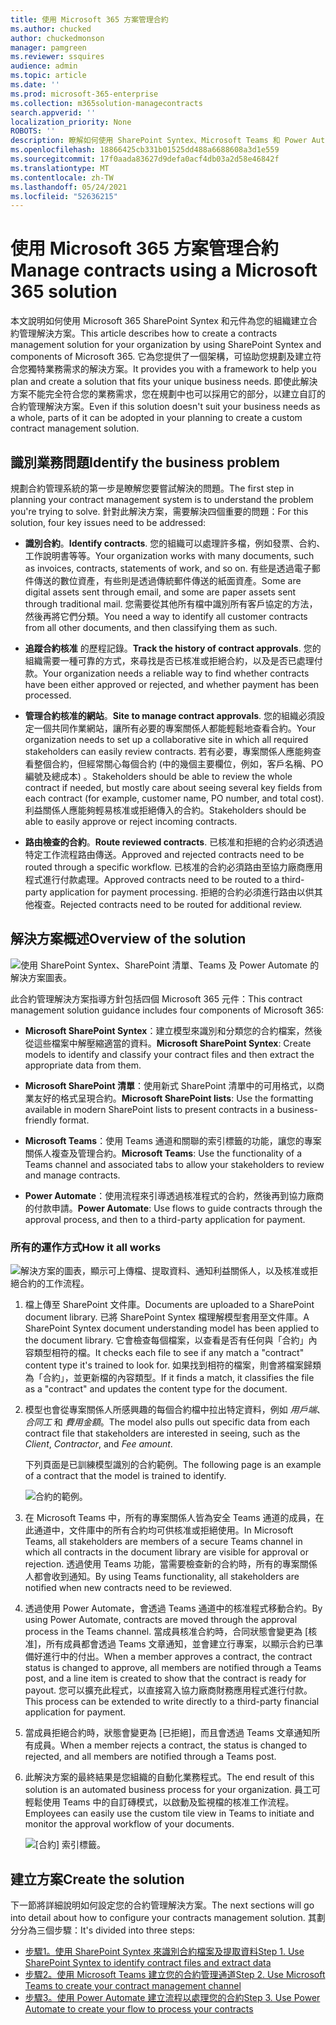 ```yaml
---
title: 使用 Microsoft 365 方案管理合約
ms.author: chucked
author: chuckedmonson
manager: pamgreen
ms.reviewer: ssquires
audience: admin
ms.topic: article
ms.date: ''
ms.prod: microsoft-365-enterprise
ms.collection: m365solution-managecontracts
search.appverid: ''
localization_priority: None
ROBOTS: ''
description: 瞭解如何使用 SharePoint Syntex、Microsoft Teams 和 Power Automate 的 Microsoft 365 解決方案管理合約。
ms.openlocfilehash: 18866425cb331b01525dd488a6688608a3d1e559
ms.sourcegitcommit: 17f0aada83627d9defa0acf4db03a2d58e46842f
ms.translationtype: MT
ms.contentlocale: zh-TW
ms.lasthandoff: 05/24/2021
ms.locfileid: "52636215"
---
```

# <a name="manage-contracts-using-a-microsoft-365-solution"></a><span data-ttu-id="f275c-103">使用 Microsoft 365 方案管理合約</span><span class="sxs-lookup"><span data-stu-id="f275c-103">Manage contracts using a Microsoft 365 solution</span></span>

<span data-ttu-id="f275c-104">本文說明如何使用 Microsoft 365 SharePoint Syntex 和元件為您的組織建立合約管理解決方案。</span><span class="sxs-lookup"><span data-stu-id="f275c-104">This article describes how to create a contracts management solution for your organization by using SharePoint Syntex and components of Microsoft 365.</span></span> <span data-ttu-id="f275c-105">它為您提供了一個架構，可協助您規劃及建立符合您獨特業務需求的解決方案。</span><span class="sxs-lookup"><span data-stu-id="f275c-105">It provides you with a framework to help you plan and create a solution that fits your unique business needs.</span></span> <span data-ttu-id="f275c-106">即使此解決方案不能完全符合您的業務需求，您在規劃中也可以採用它的部分，以建立自訂的合約管理解決方案。</span><span class="sxs-lookup"><span data-stu-id="f275c-106">Even if this solution doesn't suit your business needs as a whole, parts of it can be adopted in your planning to create a custom contract management solution.</span></span>

## <a name="identify-the-business-problem"></a><span data-ttu-id="f275c-107">識別業務問題</span><span class="sxs-lookup"><span data-stu-id="f275c-107">Identify the business problem</span></span>

<span data-ttu-id="f275c-108">規劃合約管理系統的第一步是瞭解您要嘗試解決的問題。</span><span class="sxs-lookup"><span data-stu-id="f275c-108">The first step in planning your contract management system is to understand the problem you're trying to solve.</span></span> <span data-ttu-id="f275c-109">針對此解決方案，需要解決四個重要的問題：</span><span class="sxs-lookup"><span data-stu-id="f275c-109">For this solution, four key issues need to be addressed:</span></span>

- <span data-ttu-id="f275c-110">**識別合約**。</span><span class="sxs-lookup"><span data-stu-id="f275c-110">**Identify contracts**.</span></span> <span data-ttu-id="f275c-111">您的組織可以處理許多檔，例如發票、合約、工作說明書等等。</span><span class="sxs-lookup"><span data-stu-id="f275c-111">Your organization works with many documents, such as invoices, contracts, statements of work, and so on.</span></span>  <span data-ttu-id="f275c-112">有些是透過電子郵件傳送的數位資產，有些則是透過傳統郵件傳送的紙面資產。</span><span class="sxs-lookup"><span data-stu-id="f275c-112">Some are digital assets sent through email, and some are paper assets sent through traditional mail.</span></span> <span data-ttu-id="f275c-113">您需要從其他所有檔中識別所有客戶協定的方法，然後再將它們分類。</span><span class="sxs-lookup"><span data-stu-id="f275c-113">You need a way to identify all customer contracts from all other documents, and then classifying them as such.</span></span>

- <span data-ttu-id="f275c-114">**追蹤合約核准** 的歷程記錄。</span><span class="sxs-lookup"><span data-stu-id="f275c-114">**Track the history of contract approvals**.</span></span> <span data-ttu-id="f275c-115">您的組織需要一種可靠的方式，來尋找是否已核准或拒絕合約，以及是否已處理付款。</span><span class="sxs-lookup"><span data-stu-id="f275c-115">Your organization needs a reliable way to find whether contracts have been either approved or rejected, and whether payment has been processed.</span></span> 

- <span data-ttu-id="f275c-116">**管理合約核准的網站**。</span><span class="sxs-lookup"><span data-stu-id="f275c-116">**Site to manage contract approvals**.</span></span> <span data-ttu-id="f275c-117">您的組織必須設定一個共同作業網站，讓所有必要的專案關係人都能輕鬆地查看合約。</span><span class="sxs-lookup"><span data-stu-id="f275c-117">Your organization needs to set up a collaborative site in which all required stakeholders can easily review contracts.</span></span> <span data-ttu-id="f275c-118">若有必要，專案關係人應能夠查看整個合約，但經常關心每個合約 (中的幾個主要欄位，例如，客戶名稱、PO 編號及總成本) 。</span><span class="sxs-lookup"><span data-stu-id="f275c-118">Stakeholders should be able to review the whole contract if needed, but mostly care about seeing several key fields from each contract (for example, customer name, PO number, and total cost).</span></span> <span data-ttu-id="f275c-119">利益關係人應能夠輕易核准或拒絕傳入的合約。</span><span class="sxs-lookup"><span data-stu-id="f275c-119">Stakeholders should be able to easily approve or reject incoming contracts.</span></span>

- <span data-ttu-id="f275c-120">**路由檢查的合約**。</span><span class="sxs-lookup"><span data-stu-id="f275c-120">**Route reviewed contracts**.</span></span> <span data-ttu-id="f275c-121">已核准和拒絕的合約必須透過特定工作流程路由傳送。</span><span class="sxs-lookup"><span data-stu-id="f275c-121">Approved and rejected contracts need to be routed through a specific workflow.</span></span> <span data-ttu-id="f275c-122">已核准的合約必須路由至協力廠商應用程式進行付款處理。</span><span class="sxs-lookup"><span data-stu-id="f275c-122">Approved contracts need to be routed to a third-party application for payment processing.</span></span> <span data-ttu-id="f275c-123">拒絕的合約必須進行路由以供其他複查。</span><span class="sxs-lookup"><span data-stu-id="f275c-123">Rejected contracts need to be routed for additional review.</span></span>

## <a name="overview-of-the-solution"></a><span data-ttu-id="f275c-124">解決方案概述</span><span class="sxs-lookup"><span data-stu-id="f275c-124">Overview of the solution</span></span>

  ![使用 SharePoint Syntex、SharePoint 清單、Teams 及 Power Automate 的解決方案圖表。](../media/content-understanding/syntex-solution-manage-contracts-setup-steps.png)

<span data-ttu-id="f275c-126">此合約管理解決方案指導方針包括四個 Microsoft 365 元件：</span><span class="sxs-lookup"><span data-stu-id="f275c-126">This contract management solution guidance includes four components of Microsoft 365:</span></span>

- <span data-ttu-id="f275c-127">**Microsoft SharePoint Syntex**：建立模型來識別和分類您的合約檔案，然後從這些檔案中解壓縮適當的資料。</span><span class="sxs-lookup"><span data-stu-id="f275c-127">**Microsoft SharePoint Syntex**: Create models to identify and classify your contract files and then extract the appropriate data from them.</span></span>

- <span data-ttu-id="f275c-128">**Microsoft SharePoint 清單**：使用新式 SharePoint 清單中的可用格式，以商業友好的格式呈現合約。</span><span class="sxs-lookup"><span data-stu-id="f275c-128">**Microsoft SharePoint lists**: Use the formatting available in modern SharePoint lists to present contracts in a business-friendly format.</span></span>

- <span data-ttu-id="f275c-129">**Microsoft Teams**：使用 Teams 通道和關聯的索引標籤的功能，讓您的專案關係人複查及管理合約。</span><span class="sxs-lookup"><span data-stu-id="f275c-129">**Microsoft Teams**: Use the functionality of a Teams channel and associated tabs to allow your stakeholders to review and manage contracts.</span></span>

- <span data-ttu-id="f275c-130">**Power Automate**：使用流程來引導透過核准程式的合約，然後再到協力廠商的付款申請。</span><span class="sxs-lookup"><span data-stu-id="f275c-130">**Power Automate**: Use flows to guide contracts through the approval process, and then to a third-party application for payment.</span></span>

### <a name="how-it-all-works"></a><span data-ttu-id="f275c-131">所有的運作方式</span><span class="sxs-lookup"><span data-stu-id="f275c-131">How it all works</span></span>

  ![解決方案的圖表，顯示可上傳檔、提取資料、通知利益關係人，以及核准或拒絕合約的工作流程。](../media/content-understanding/syntex-solution-manage-contracts-overview.png)

1. <span data-ttu-id="f275c-133">檔上傳至 SharePoint 文件庫。</span><span class="sxs-lookup"><span data-stu-id="f275c-133">Documents are uploaded to a SharePoint document library.</span></span> <span data-ttu-id="f275c-134">已將 SharePoint Syntex 檔理解模型套用至文件庫。</span><span class="sxs-lookup"><span data-stu-id="f275c-134">A SharePoint Syntex document understanding model has been applied to the document library.</span></span> <span data-ttu-id="f275c-135">它會檢查每個檔案，以查看是否有任何與「合約」內容類型相符的檔。</span><span class="sxs-lookup"><span data-stu-id="f275c-135">It checks each file to see if any match a "contract" content type it's trained to look for.</span></span> <span data-ttu-id="f275c-136">如果找到相符的檔案，則會將檔案歸類為「合約」，並更新檔的內容類型。</span><span class="sxs-lookup"><span data-stu-id="f275c-136">If it finds a match, it classifies the file as a "contract" and updates the content type for the document.</span></span>

2. <span data-ttu-id="f275c-137">模型也會從專案關係人所感興趣的每個合約檔中拉出特定資料，例如 *用戶端*、 *合同工* 和 *費用金額*。</span><span class="sxs-lookup"><span data-stu-id="f275c-137">The model also pulls out specific data from each contract file that stakeholders are interested in seeing, such as the *Client*, *Contractor*, and *Fee amount*.</span></span>

    <span data-ttu-id="f275c-138">下列頁面是已訓練模型識別的合約範例。</span><span class="sxs-lookup"><span data-stu-id="f275c-138">The following page is an example of a contract that the model is trained to identify.</span></span>

      ![合約的範例。](../media/content-understanding/contract.png)

3. <span data-ttu-id="f275c-140">在 Microsoft Teams 中，所有的專案關係人皆為安全 Teams 通道的成員，在此通道中，文件庫中的所有合約均可供核准或拒絕使用。</span><span class="sxs-lookup"><span data-stu-id="f275c-140">In Microsoft Teams, all stakeholders are members of a secure Teams channel in which all contracts in the document library are visible for approval or rejection.</span></span> <span data-ttu-id="f275c-141">透過使用 Teams 功能，當需要檢查新的合約時，所有的專案關係人都會收到通知。</span><span class="sxs-lookup"><span data-stu-id="f275c-141">By using Teams functionality, all stakeholders are notified when new contracts need to be reviewed.</span></span>
 
4. <span data-ttu-id="f275c-142">透過使用 Power Automate，會透過 Teams 通道中的核准程式移動合約。</span><span class="sxs-lookup"><span data-stu-id="f275c-142">By using Power Automate, contracts are moved through the approval process in the Teams channel.</span></span> <span data-ttu-id="f275c-143">當成員核准合約時，合同狀態會變更為 [核准]，所有成員都會透過 Teams 文章通知，並會建立行專案，以顯示合約已準備好進行中的付出。</span><span class="sxs-lookup"><span data-stu-id="f275c-143">When a member approves a contract, the contract status is changed to approve, all members are notified through a Teams post, and a line item is created to show that the contract is ready for payout.</span></span> <span data-ttu-id="f275c-144">您可以擴充此程式，以直接寫入協力廠商財務應用程式進行付款。</span><span class="sxs-lookup"><span data-stu-id="f275c-144">This process can be extended to write directly to a third-party financial application for payment.</span></span>

5.  <span data-ttu-id="f275c-145">當成員拒絕合約時，狀態會變更為 [已拒絕]，而且會透過 Teams 文章通知所有成員。</span><span class="sxs-lookup"><span data-stu-id="f275c-145">When a member rejects a contract, the status is changed to rejected, and all members are notified through a Teams post.</span></span>

6. <span data-ttu-id="f275c-146">此解決方案的最終結果是您組織的自動化業務程式。</span><span class="sxs-lookup"><span data-stu-id="f275c-146">The end result of this solution is an automated business process for your organization.</span></span> <span data-ttu-id="f275c-147">員工可輕鬆使用 Teams 中的自訂磚模式，以啟動及監視檔的核准工作流程。</span><span class="sxs-lookup"><span data-stu-id="f275c-147">Employees can easily use the custom tile view in Teams to initiate and monitor the approval workflow of your documents.</span></span> 

     ![[合約] 索引標籤。](../media/content-understanding/tile-view.png)

## <a name="create-the-solution"></a><span data-ttu-id="f275c-149">建立方案</span><span class="sxs-lookup"><span data-stu-id="f275c-149">Create the solution</span></span>

<span data-ttu-id="f275c-150">下一節將詳細說明如何設定您的合約管理解決方案。</span><span class="sxs-lookup"><span data-stu-id="f275c-150">The next sections will go into detail about how to configure your contracts management solution.</span></span> <span data-ttu-id="f275c-151">其劃分分為三個步驟：</span><span class="sxs-lookup"><span data-stu-id="f275c-151">It's divided into three steps:</span></span>

- [<span data-ttu-id="f275c-152">步驟1。使用 SharePoint Syntex 來識別合約檔案及提取資料</span><span class="sxs-lookup"><span data-stu-id="f275c-152">Step 1. Use SharePoint Syntex to identify contract files and extract data</span></span>](solution-manage-contracts-step1.md)
- [<span data-ttu-id="f275c-153">步驟2。使用 Microsoft Teams 建立您的合約管理通道</span><span class="sxs-lookup"><span data-stu-id="f275c-153">Step 2. Use Microsoft Teams to create your contract management channel</span></span>](solution-manage-contracts-step2.md)
- [<span data-ttu-id="f275c-154">步驟3。使用 Power Automate 建立流程以處理您的合約</span><span class="sxs-lookup"><span data-stu-id="f275c-154">Step 3. Use Power Automate to create your flow to process your contracts</span></span>](solution-manage-contracts-step3.md)
